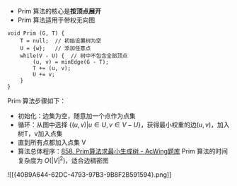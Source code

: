 - Prim 算法的核心是**按顶点展开**
- Prim 算法适用于带权无向图
```
void Prim (G, T) {
	T = null;  // 初始设置树为空
	U = {w};   // 添加任意点
	while(V - U) {  // 树中不包含全部顶点
		(u, v) = minEdge(G - T);
		T += (u, v);
		U += v;
	}
}
```
Prim 算法步骤如下：
* 初始化：边集为空，随意加一个点作为点集
* 循环：从图中选择 $\{(u,v)|u \in U, v \in V-U\}$，获得最小权重的边$(u, v)$，加入树T，v加入点集
* 直到所有点都加入点集 V
* 算法总体程序：[858. Prim算法求最小生成树 - AcWing题库](https://www.acwing.com/problem/content/submission/code_detail/36489233/)
Prim 算法的时间复杂度为 $O(|V|^2)$，适合边稠密图

![[{40B9A644-62DC-4793-97B3-9B8F2B591594}.png]]